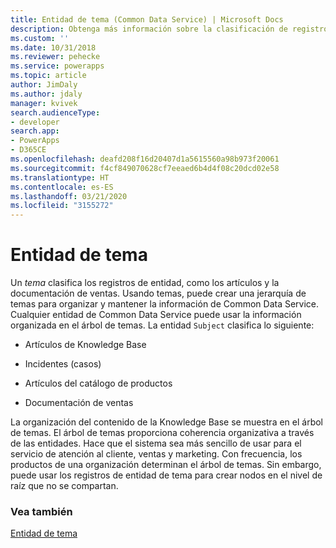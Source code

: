 ```yaml
---
title: Entidad de tema (Common Data Service) | Microsoft Docs
description: Obtenga más información sobre la clasificación de registros de entidad en Power Apps, como artículos y documentación de ventas. Usando temas, puede crear una jerarquía de temas para organizar y mantener la información.
ms.custom: ''
ms.date: 10/31/2018
ms.reviewer: pehecke
ms.service: powerapps
ms.topic: article
author: JimDaly
ms.author: jdaly
manager: kvivek
search.audienceType:
- developer
search.app:
- PowerApps
- D365CE
ms.openlocfilehash: deafd208f16d20407d1a5615560a98b973f20061
ms.sourcegitcommit: f4cf849070628cf7eeaed6b4d4f08c20dcd02e58
ms.translationtype: HT
ms.contentlocale: es-ES
ms.lasthandoff: 03/21/2020
ms.locfileid: "3155272"
---
```

# <a name="subject-entity"></a>Entidad de tema

Un *tema* clasifica los registros de entidad, como los artículos y la documentación de ventas. Usando temas, puede crear una jerarquía de temas para organizar y mantener la información de Common Data Service. Cualquier entidad de Common Data Service puede usar la información organizada en el árbol de temas. La entidad `Subject` clasifica lo siguiente:  
  
- Artículos de Knowledge Base  
  
- Incidentes (casos)  
  
- Artículos del catálogo de productos  
  
- Documentación de ventas  
  
La organización del contenido de la Knowledge Base se muestra en el árbol de temas. El árbol de temas proporciona coherencia organizativa a través de las entidades. Hace que el sistema sea más sencillo de usar para el servicio de atención al cliente, ventas y marketing. Con frecuencia, los productos de una organización determinan el árbol de temas. Sin embargo, puede usar los registros de entidad de tema para crear nodos en el nivel de raíz que no se compartan.  
  
### <a name="see-also"></a>Vea también  
 [Entidad de tema](reference/entities/subject.md) 
 